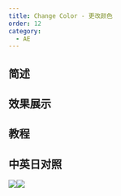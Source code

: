 ```yaml
---
title: Change Color - 更改颜色
order: 12
category:
  - AE
---
```


## 简述

## 效果展示

## 教程

## 中英日对照

![](https://mir.yuelili.com/wp-content/uploads/user/AE/effects/AE-Effects-Color-Change_Color.png)![](https://mir.yuelili.com/wp-content/uploads/user/AE/effects/AE-Effects-Color-Change_Color_cn.png)
